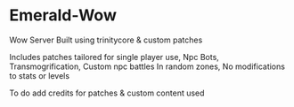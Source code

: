 # Emerald-Wow
Wow Server Built using trinitycore & custom patches 

Includes patches tailored for single player use,
Npc Bots, 
Transmogrification, 
Custom npc battles In random zones,
No modifications to stats or levels


To do 
add credits for patches & custom content used 


